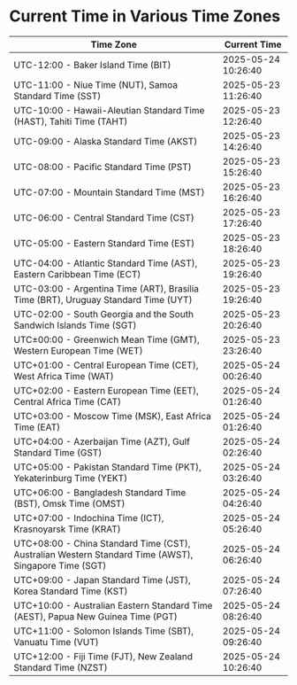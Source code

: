 # Current Time in Various Time Zones

| Time Zone | Current Time |
|-----------|--------------|
| UTC-12:00 - Baker Island Time (BIT) | 2025-05-24 10:26:40 |
| UTC-11:00 - Niue Time (NUT), Samoa Standard Time (SST) | 2025-05-23 11:26:40 |
| UTC-10:00 - Hawaii-Aleutian Standard Time (HAST), Tahiti Time (TAHT) | 2025-05-23 12:26:40 |
| UTC-09:00 - Alaska Standard Time (AKST) | 2025-05-23 14:26:40 |
| UTC-08:00 - Pacific Standard Time (PST) | 2025-05-23 15:26:40 |
| UTC-07:00 - Mountain Standard Time (MST) | 2025-05-23 16:26:40 |
| UTC-06:00 - Central Standard Time (CST) | 2025-05-23 17:26:40 |
| UTC-05:00 - Eastern Standard Time (EST) | 2025-05-23 18:26:40 |
| UTC-04:00 - Atlantic Standard Time (AST), Eastern Caribbean Time (ECT) | 2025-05-23 19:26:40 |
| UTC-03:00 - Argentina Time (ART), Brasília Time (BRT), Uruguay Standard Time (UYT) | 2025-05-23 19:26:40 |
| UTC-02:00 - South Georgia and the South Sandwich Islands Time (SGT) | 2025-05-23 20:26:40 |
| UTC±00:00 - Greenwich Mean Time (GMT), Western European Time (WET) | 2025-05-23 23:26:40 |
| UTC+01:00 - Central European Time (CET), West Africa Time (WAT) | 2025-05-24 00:26:40 |
| UTC+02:00 - Eastern European Time (EET), Central Africa Time (CAT) | 2025-05-24 01:26:40 |
| UTC+03:00 - Moscow Time (MSK), East Africa Time (EAT) | 2025-05-24 01:26:40 |
| UTC+04:00 - Azerbaijan Time (AZT), Gulf Standard Time (GST) | 2025-05-24 02:26:40 |
| UTC+05:00 - Pakistan Standard Time (PKT), Yekaterinburg Time (YEKT) | 2025-05-24 03:26:40 |
| UTC+06:00 - Bangladesh Standard Time (BST), Omsk Time (OMST) | 2025-05-24 04:26:40 |
| UTC+07:00 - Indochina Time (ICT), Krasnoyarsk Time (KRAT) | 2025-05-24 05:26:40 |
| UTC+08:00 - China Standard Time (CST), Australian Western Standard Time (AWST), Singapore Time (SGT) | 2025-05-24 06:26:40 |
| UTC+09:00 - Japan Standard Time (JST), Korea Standard Time (KST) | 2025-05-24 07:26:40 |
| UTC+10:00 - Australian Eastern Standard Time (AEST), Papua New Guinea Time (PGT) | 2025-05-24 08:26:40 |
| UTC+11:00 - Solomon Islands Time (SBT), Vanuatu Time (VUT) | 2025-05-24 09:26:40 |
| UTC+12:00 - Fiji Time (FJT), New Zealand Standard Time (NZST) | 2025-05-24 10:26:40 |
